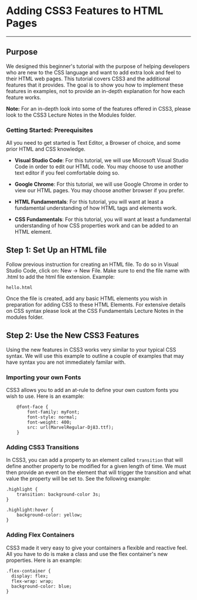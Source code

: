 # Adding CSS3 Features to HTML Pages
---
## Purpose

We designed this beginner's tutorial with the purpose of helping developers who are new to the CSS language and want to add extra look and feel to their HTML web pages. This tutorial covers CSS3 and the additional features that it provides. The goal is to show you how to implement these features in examples, not to provide an in-depth explanation for how each feature works.

**Note:** For an in-depth look into some of the features offered in CSS3, please look to the CSS3 Lecture Notes in the Modules folder.

### Getting Started: Prerequisites

All you need to get started is Text Editor, a Browser of choice, and some prior HTML and CSS knowledge.

- **Visual Studio Code**: For this tutorial, we will use Microsoft Visual Studio Code in order to edit our HTML code. You may choose to use another text editor if you feel comfortable doing so.

- **Google Chrome**: For this tutorial, we will use Google Chrome in order to view our HTML pages. You may choose another browser if you prefer.
  
-  **HTML Fundamentals**: For this tutorial, you will want at least a fundamental understanding of how HTML tags and elements work.

-  **CSS Fundamentals**: For this tutorial, you will want at least a fundamental understanding of how CSS properties work and can be added to an HTML element.

## Step 1: Set Up an HTML file

Follow previous instruction for creating an HTML file. To do so in Visual Studio Code, click on: New -> New File. Make sure to end the file name with .html to add the html file extension. Example:

    hello.html

Once the file is created, add any basic HTML elements you wish in preparation for adding CSS to these HTML Elements. For extensive details on CSS syntax please look at the CSS Fundamentals Lecture Notes in the modules folder.


## Step 2: Use the New CSS3 Features

Using the new features in CSS3 works very similar to your typical CSS syntax. We will use this example to outline a couple of examples that may have syntax you are not immediately familar with.


### Importing your own Fonts

CSS3 allows you to add an at-rule to define your own custom fonts you wish to use. Here is an example:

```
    @font-face {
        font-family: myFont;
        font-style: normal;
        font-weight: 400;
        src: url(MarvelRegular-Dj83.ttf);
    }
```

### Adding CSS3 Transitions

In CSS3, you can add a property to an element called `transition` that will define another property to be modified for a given length of time. We must then provide an event on the element that will trigger the transition and what value the property will be set to. See the following example:

    .highlight {
        transition: background-color 3s;
    }

    .highlight:hover {
        background-color: yellow;
    }

### Adding Flex Containers

CSS3 made it very easy to give your containers a flexible and reactive feel. All you have to do is make a class and use the flex container's new properties. Here is an example:

```
.flex-container {
  display: flex;
  flex-wrap: wrap;
  background-color: blue;
}
```